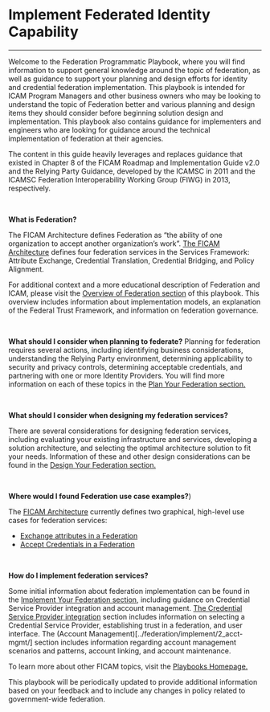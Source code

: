 # Implement Federated Identity Capability
----------------------------------------------------------------

Welcome to the Federation Programmatic Playbook, where you will find information to support general knowledge around the topic of federation, as well as guidance to support your planning and design efforts for identity and credential federation implementation. This playbook is intended for ICAM Program Managers and other business owners who may be looking to understand the topic of Federation better and various planning and design items they should consider before beginning solution design and implementation. This playbook also contains guidance for implementers and engineers who are looking for guidance around the technical implementation of federation at their agencies.

The content in this guide heavily leverages and replaces guidance that existed in Chapter 8 of the FICAM Roadmap and Implementation Guide v2.0 and the Relying Party Guidance, developed by the ICAMSC in 2011 and the ICAMSC Federation Interoperability Working Group (FIWG) in 2013, respectively. 
 
<br>
 
**What is Federation?**
<br>

The FICAM Architecture defines Federation as “the ability of one organization to accept another organization’s work”. [The FICAM Architecture](http://gsa.github.io/ficam-arch/services/federation/) defines four federation services in the Services Framework: Attribute Exchange, Credential Translation, Credential Bridging, and Policy Alignment. 

For additional context and a more educational description of Federation and ICAM, please visit the [Overview of Federation section](../federation/overview/index/) of this playbook. This overview includes information about implementation models, an explanation of the Federal Trust Framework, and information on federation governance. 

<br>

**What should I consider when planning to federate?**
Planning for federation requires several actions, including identifying business considerations, understanding the Relying Party environment, determining applicability to security and privacy controls, determining acceptable credentials, and partnering with one or more Identity Providers. You will find more information on each of these topics in the [Plan Your Federation section.](../federation/plan/index/)

<br>

**What should I consider when designing my federation services?**

There are several considerations for designing federation services, including evaluating your existing infrastructure and services, developing a solution architecture, and selecting the optimal architecture solution to fit your needs. Information of these and other design considerations can be found in the [Design Your Federation section.](../federation/design/index/)

<br>

**Where would I found Federation use case examples?**)
<br>

The [FICAM Architecture](http:///gsa.github.io/ficam-arch/services/federation/) currently defines two graphical, high-level use cases for federation services:
<br>

* [Exchange attributes in a Federation](http://gsa.github.io/ficam-arch/usecases/41_federate_exchange_attributes/) 
* [Accept Credentials in a Federation](http://gsa.github.io/ficam-arch/usecases/42_federate_accept/)

<br>

**How do I implement federation services?**
<br>

Some initial information about federation implementation can be found in the [Implement Your Federation section](../federation/implement/index/), including guidance on Credential Service Provider integration and account management. [The Credential Service Provider integration](../federation/implement/1_csp-integrate/) section includes information on selecting a Credential Service Provider, establishing trust in a federation, and user interface. The (Account Management)[../federation/implement/2_acct-mgmt/] section includes information regarding account management scenarios and patterns, account linking, and account maintenance. 

To learn more about other FICAM topics, visit the [Playbooks Homepage.](https://bnbuckler.github.io/ficam-guides/)

This playbook will be periodically updated to provide additional information based on your feedback and to include any changes in policy related to government-wide federation.









